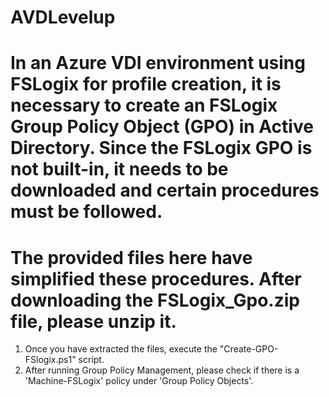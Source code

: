 # AVDLevelup
# In an Azure VDI environment using FSLogix for profile creation, it is necessary to create an FSLogix Group Policy Object (GPO) in Active Directory. Since the FSLogix GPO is not built-in, it needs to be downloaded and certain procedures must be followed.
# The provided files here have simplified these procedures. After downloading the FSLogix_Gpo.zip file, please unzip it.
   1. Once you have extracted the files, execute the "Create-GPO-FSlogix.ps1" script.
   2. After running Group Policy Management, please check if there is a 'Machine-FSLogix' policy under 'Group Policy Objects'.
